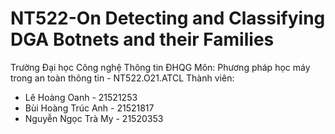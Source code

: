 # NT522-On Detecting and Classifying DGA Botnets and their Families
Trường Đại học Công nghệ Thông tin ĐHQG
Môn: Phương pháp học máy trong an toàn thông tin - NT522.O21.ATCL
Thành viên: 
- Lê Hoàng Oanh - 21521253
- Bùi Hoàng Trúc Anh - 21521817
- Nguyễn Ngọc Trà My - 21520353
 
